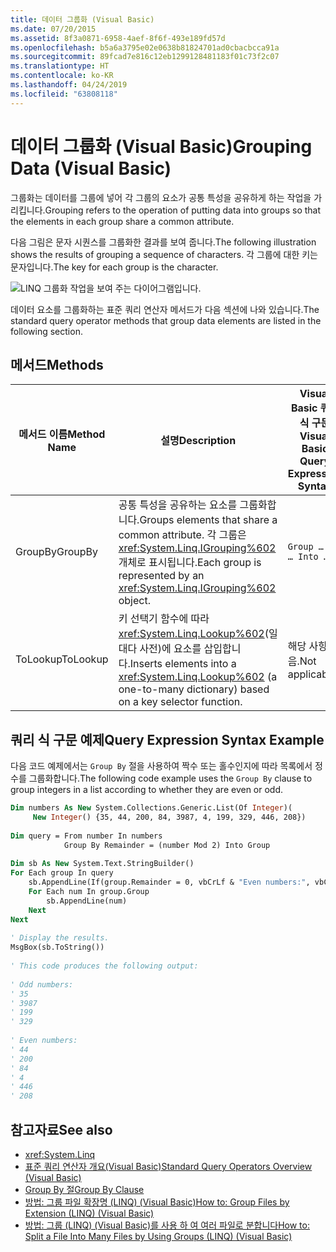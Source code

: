 ```yaml
---
title: 데이터 그룹화 (Visual Basic)
ms.date: 07/20/2015
ms.assetid: 8f3a0871-6958-4aef-8f6f-493e189fd57d
ms.openlocfilehash: b5a6a3795e02e0638b81824701ad0cbacbcca91a
ms.sourcegitcommit: 89fcad7e816c12eb1299128481183f01c73f2c07
ms.translationtype: HT
ms.contentlocale: ko-KR
ms.lasthandoff: 04/24/2019
ms.locfileid: "63808118"
---
```

# <a name="grouping-data-visual-basic"></a><span data-ttu-id="143f0-102">데이터 그룹화 (Visual Basic)</span><span class="sxs-lookup"><span data-stu-id="143f0-102">Grouping Data (Visual Basic)</span></span>
<span data-ttu-id="143f0-103">그룹화는 데이터를 그룹에 넣어 각 그룹의 요소가 공통 특성을 공유하게 하는 작업을 가리킵니다.</span><span class="sxs-lookup"><span data-stu-id="143f0-103">Grouping refers to the operation of putting data into groups so that the elements in each group share a common attribute.</span></span>  
  
 <span data-ttu-id="143f0-104">다음 그림은 문자 시퀀스를 그룹화한 결과를 보여 줍니다.</span><span class="sxs-lookup"><span data-stu-id="143f0-104">The following illustration shows the results of grouping a sequence of characters.</span></span> <span data-ttu-id="143f0-105">각 그룹에 대한 키는 문자입니다.</span><span class="sxs-lookup"><span data-stu-id="143f0-105">The key for each group is the character.</span></span>  
  
 ![LINQ 그룹화 작업을 보여 주는 다이어그램입니다.](./media/grouping-data/linq-group-operation.png)  
  
 <span data-ttu-id="143f0-107">데이터 요소를 그룹화하는 표준 쿼리 연산자 메서드가 다음 섹션에 나와 있습니다.</span><span class="sxs-lookup"><span data-stu-id="143f0-107">The standard query operator methods that group data elements are listed in the following section.</span></span>  
  
## <a name="methods"></a><span data-ttu-id="143f0-108">메서드</span><span class="sxs-lookup"><span data-stu-id="143f0-108">Methods</span></span>  
  
|<span data-ttu-id="143f0-109">메서드 이름</span><span class="sxs-lookup"><span data-stu-id="143f0-109">Method Name</span></span>|<span data-ttu-id="143f0-110">설명</span><span class="sxs-lookup"><span data-stu-id="143f0-110">Description</span></span>|<span data-ttu-id="143f0-111">Visual Basic 쿼리 식 구문</span><span class="sxs-lookup"><span data-stu-id="143f0-111">Visual Basic Query Expression Syntax</span></span>|<span data-ttu-id="143f0-112">추가 정보</span><span class="sxs-lookup"><span data-stu-id="143f0-112">More Information</span></span>|  
|-----------------|-----------------|------------------------------------------|----------------------|  
|<span data-ttu-id="143f0-113">GroupBy</span><span class="sxs-lookup"><span data-stu-id="143f0-113">GroupBy</span></span>|<span data-ttu-id="143f0-114">공통 특성을 공유하는 요소를 그룹화합니다.</span><span class="sxs-lookup"><span data-stu-id="143f0-114">Groups elements that share a common attribute.</span></span> <span data-ttu-id="143f0-115">각 그룹은 <xref:System.Linq.IGrouping%602> 개체로 표시됩니다.</span><span class="sxs-lookup"><span data-stu-id="143f0-115">Each group is represented by an <xref:System.Linq.IGrouping%602> object.</span></span>|`Group … By … Into …`|<xref:System.Linq.Enumerable.GroupBy%2A?displayProperty=nameWithType><br /><br /> <xref:System.Linq.Queryable.GroupBy%2A?displayProperty=nameWithType>|  
|<span data-ttu-id="143f0-116">ToLookup</span><span class="sxs-lookup"><span data-stu-id="143f0-116">ToLookup</span></span>|<span data-ttu-id="143f0-117">키 선택기 함수에 따라 <xref:System.Linq.Lookup%602>(일대다 사전)에 요소를 삽입합니다.</span><span class="sxs-lookup"><span data-stu-id="143f0-117">Inserts elements into a <xref:System.Linq.Lookup%602> (a one-to-many dictionary) based on a key selector function.</span></span>|<span data-ttu-id="143f0-118">해당 사항 없음.</span><span class="sxs-lookup"><span data-stu-id="143f0-118">Not applicable.</span></span>|<xref:System.Linq.Enumerable.ToLookup%2A?displayProperty=nameWithType>|  
  
## <a name="query-expression-syntax-example"></a><span data-ttu-id="143f0-119">쿼리 식 구문 예제</span><span class="sxs-lookup"><span data-stu-id="143f0-119">Query Expression Syntax Example</span></span>  
 <span data-ttu-id="143f0-120">다음 코드 예제에서는 `Group By` 절을 사용하여 짝수 또는 홀수인지에 따라 목록에서 정수를 그룹화합니다.</span><span class="sxs-lookup"><span data-stu-id="143f0-120">The following code example uses the `Group By` clause to group integers in a list according to whether they are even or odd.</span></span>  
  
```vb  
Dim numbers As New System.Collections.Generic.List(Of Integer)(  
     New Integer() {35, 44, 200, 84, 3987, 4, 199, 329, 446, 208})  
  
Dim query = From number In numbers   
            Group By Remainder = (number Mod 2) Into Group  
  
Dim sb As New System.Text.StringBuilder()  
For Each group In query  
    sb.AppendLine(If(group.Remainder = 0, vbCrLf & "Even numbers:", vbCrLf & "Odd numbers:"))  
    For Each num In group.Group  
        sb.AppendLine(num)  
    Next  
Next  
  
' Display the results.  
MsgBox(sb.ToString())  
  
' This code produces the following output:  
  
' Odd numbers:  
' 35  
' 3987  
' 199  
' 329  
  
' Even numbers:  
' 44  
' 200  
' 84  
' 4  
' 446  
' 208  
```  
  
## <a name="see-also"></a><span data-ttu-id="143f0-121">참고자료</span><span class="sxs-lookup"><span data-stu-id="143f0-121">See also</span></span>

- <xref:System.Linq>
- [<span data-ttu-id="143f0-122">표준 쿼리 연산자 개요(Visual Basic)</span><span class="sxs-lookup"><span data-stu-id="143f0-122">Standard Query Operators Overview (Visual Basic)</span></span>](../../../../visual-basic/programming-guide/concepts/linq/standard-query-operators-overview.md)
- [<span data-ttu-id="143f0-123">Group By 절</span><span class="sxs-lookup"><span data-stu-id="143f0-123">Group By Clause</span></span>](../../../../visual-basic/language-reference/queries/group-by-clause.md)
- [<span data-ttu-id="143f0-124">방법: 그룹 파일 확장명 (LINQ) (Visual Basic)</span><span class="sxs-lookup"><span data-stu-id="143f0-124">How to: Group Files by Extension (LINQ) (Visual Basic)</span></span>](../../../../visual-basic/programming-guide/concepts/linq/how-to-group-files-by-extension-linq.md)
- [<span data-ttu-id="143f0-125">방법: 그룹 (LINQ) (Visual Basic)를 사용 하 여 여러 파일로 분합니다</span><span class="sxs-lookup"><span data-stu-id="143f0-125">How to: Split a File Into Many Files by Using Groups (LINQ) (Visual Basic)</span></span>](../../../../visual-basic/programming-guide/concepts/linq/how-to-split-a-file-into-many-files-by-using-groups-linq.md)
